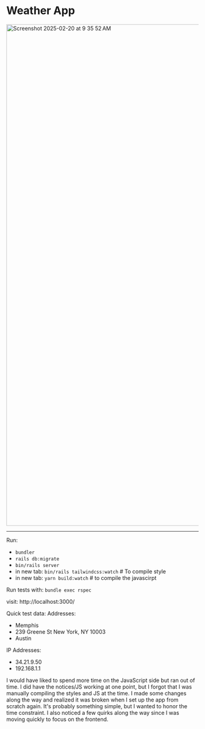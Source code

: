 # Weather App

<img width="1313" alt="Screenshot 2025-02-20 at 9 35 52 AM" src="https://github.com/user-attachments/assets/db634aef-f22f-444e-abaf-009084fcf7e3" />

----

Run:
* `bundler`
* `rails db:migrate`
* `bin/rails server`
* in new tab: `bin/rails tailwindcss:watch` # To compile style
* in new tab: `yarn build:watch` # to compile the javascirpt

Run tests with: `bundle exec rspec`

visit: http://localhost:3000/

Quick test data:
Addresses:
* Memphis
* 239 Greene St New York, NY 10003
* Austin

IP Addresses:
* 34.21.9.50
* 192.168.1.1




I would have liked to spend more time on the JavaScript side but ran out of time. I did have the notices/JS working at one point, but I forgot that I was manually compiling the styles and JS at the time. I made some changes along the way and realized it was broken when I set up the app from scratch again. It's probably something simple, but I wanted to honor the time constraint. I also noticed a few quirks along the way since I was moving quickly to focus on the frontend.
